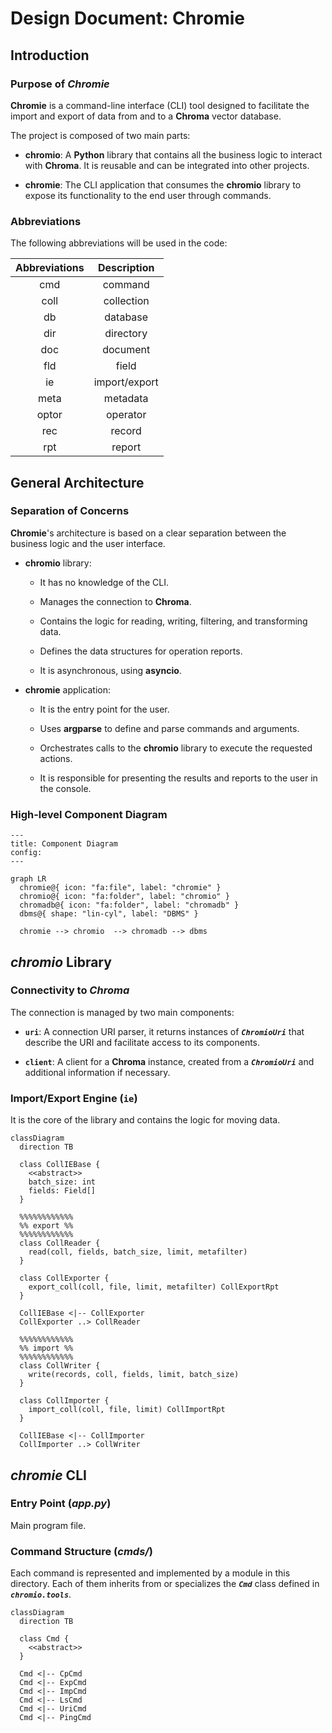 # Design Document: Chromie


## Introduction

### Purpose of *Chromie*

**Chromie** is a command-line interface (CLI) tool designed to facilitate the import and export of data from and to a **Chroma** vector database.

The project is composed of two main parts:

- **chromio**:
  A **Python** library that contains all the business logic to interact with **Chroma**.
  It is reusable and can be integrated into other projects.

- **chromie**:
  The CLI application that consumes the **chromio** library to expose its functionality to the end user through commands.

### Abbreviations

The following abbreviations will be used in the code:

Abbreviations | Description
:--: | :--:
cmd | command
coll | collection
db | database
dir | directory
doc | document
fld | field
ie | import/export
meta | metadata
optor | operator
rec | record
rpt | report


## General Architecture

### Separation of Concerns

**Chromie**'s architecture is based on a clear separation between the business logic and the user interface.

- **chromio** library:

  - It has no knowledge of the CLI.

  - Manages the connection to **Chroma**.

  - Contains the logic for reading, writing, filtering, and transforming data.

  - Defines the data structures for operation reports.

  - It is asynchronous, using **asyncio**.

- **chromie** application:

  - It is the entry point for the user.

  - Uses **argparse** to define and parse commands and arguments.

  - Orchestrates calls to the **chromio** library to execute the requested actions.

  - It is responsible for presenting the results and reports to the user in the console.

### High-level Component Diagram

```mermaid
---
title: Component Diagram
config:
---

graph LR
  chromie@{ icon: "fa:file", label: "chromie" }
  chromio@{ icon: "fa:folder", label: "chromio" }
  chromadb@{ icon: "fa:folder", label: "chromadb" }
  dbms@{ shape: "lin-cyl", label: "DBMS" }

  chromie --> chromio  --> chromadb --> dbms
```


## *chromio* Library

### Connectivity to *Chroma*

The connection is managed by two main components:

- **`uri`**:
  A connection URI parser, it returns instances of ***`ChromioUri`*** that describe the URI and facilitate access to its components.

- **`client`**:
  A client for a **Chroma** instance, created from a ***`ChromioUri`*** and additional information if necessary.

### Import/Export Engine (`ie`)

It is the core of the library and contains the logic for moving data.

```mermaid
classDiagram
  direction TB

  class CollIEBase {
    <<abstract>>
    batch_size: int
    fields: Field[]
  }

  %%%%%%%%%%%%
  %% export %%
  %%%%%%%%%%%%
  class CollReader {
    read(coll, fields, batch_size, limit, metafilter)
  }

  class CollExporter {
    export_coll(coll, file, limit, metafilter) CollExportRpt
  }

  CollIEBase <|-- CollExporter
  CollExporter ..> CollReader

  %%%%%%%%%%%%
  %% import %%
  %%%%%%%%%%%%
  class CollWriter {
    write(records, coll, fields, limit, batch_size)
  }

  class CollImporter {
    import_coll(coll, file, limit) CollImportRpt
  }

  CollIEBase <|-- CollImporter
  CollImporter ..> CollWriter
```


## *chromie* CLI

### Entry Point (*app.py*)

Main program file.

### Command Structure (*cmds/*)

Each command is represented and implemented by a module in this directory.
Each of them inherits from or specializes the ***`Cmd`*** class defined in ***`chromio.tools`***.

```mermaid
classDiagram
  direction TB

  class Cmd {
    <<abstract>>
  }
  
  Cmd <|-- CpCmd
  Cmd <|-- ExpCmd
  Cmd <|-- ImpCmd
  Cmd <|-- LsCmd
  Cmd <|-- UriCmd
  Cmd <|-- PingCmd
```